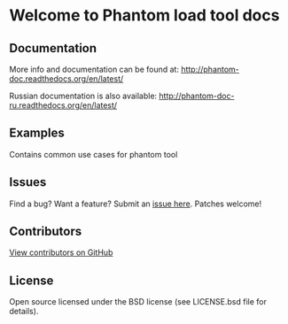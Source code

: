 Welcome to Phantom load tool docs
=================================

## Documentation
More info and documentation can be found at: http://phantom-doc.readthedocs.org/en/latest/

Russian documentation is also available: http://phantom-doc-ru.readthedocs.org/en/latest/

## Examples
Contains common use cases for phantom tool

## Issues
Find a bug? Want a feature? Submit an [issue
here](http://github.com/greggyNapalm/phantom_doc/issues). Patches welcome!

## Contributors
[View contributors on GitHub](https://github.com/greggyNapalm/phantom_doc/contributors>)

## License
Open source licensed under the BSD license (see LICENSE.bsd file for details).
